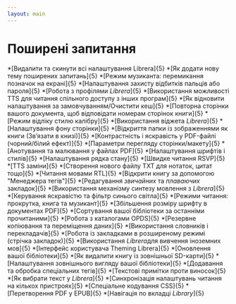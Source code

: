 ```yaml
---
layout: main
---
```


# Поширені запитання

*[Видалити та скинути всі налаштування Librera]{5}
*[Як додати нову тему поширених запитань]{5}
*[Режим музиканта: перемикання позначок на екрані]{5}
*[Налаштування захисту відбитків пальців або пароля]{5}
*[Робота з профілями _Librera_]{5}
*[Використання можливості TTS для читання спільного доступу з інших програм]{5}
*[Як відновити налаштування за замовчуванням/Очистити кеш]{5}
*[Повторна сторінки вашого документа, щоб відповідати номерам сторінок книги]{5}
*[Режим відліку стилю калібру]{5}
*[Використання віджета _Librera_]{5}
*[Налаштування фону сторінки]{5}
*[Відкриття папки із зображеннями як книги (Зв’язати в книзі)]{5}
*[Контрастність і яскравість у PDF-файлі (чорний/білий ефект)]{5}
*[Параметри перегляду сторінки/макету]{5}
*[Анотування та малювання у файлах PDF]{5}
*[Налаштування шрифтів і стилів]{5}
*[Налаштування рядка стану]{5}
*[Швидке читання RSVP]{5}
*[TTS заміни]{5}
*[Створення нового файлу TXT для нотаток, цитат тощо]{5}
*[Читання мовами RTL]{5}
*[Відкрити книгу за допомогою &quot;Менеджера тегів&quot;]{5}
*[Редагування _звичайних_ та _плаваючих_ закладок]{5}
*[Використання механізму синтезу мовлення з _Librera_]{5}
*[Керування яскравістю та фільтр синього світла]{5}
*[Режими читання: прокрутка, книга та музикант]{5}
*[Збільшення розміру шрифту в документах PDF]{5}
*[Сортування вашої бібліотеки за останніми прочитаними]{5}
*[Робота з каталогами OPDS]{5}
*[Резервне копіювання та переміщення даних]{5}
*[Використання словників і перекладачів]{5}
*[Робота із закладками в розширеному режимі (стрічка закладок)]{5}
*[Використання *Librera*для вивчення іноземних мов]{5}
*[Інтерфейс користувача Theming Librera]{5}
*[Оновлення вашої бібліотеки]{5}
*[Як видалити книгу із зовнішньої SD-карти]{5}
*[Налаштування зовнішнього вигляду вашої бібліотеки]{5}
*[Додавання та обробка спеціальних тегів]{5}
*[Текстові примітки проти виносок]{5}
*[Як вибрати текст у _Librera_]{5}
*[Синхронізація налаштувань читання на кількох пристроях]{5}
*[Спеціальне кодування CSS]{5}
*[Перетворення PDF у EPUB]{5}
*[Навігація по вкладці _Library_]{5}

